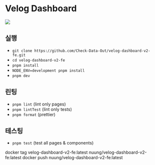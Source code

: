 # Velog Dashboard

![](https://cdn.jsdelivr.net/gh/five-standard/images@main/Back-VD.png)

## 실행

- `git clone https://github.com/Check-Data-Out/velog-dashboard-v2-fe.git`
- `cd velog-dashboard-v2-fe`
- `pnpm install`
- `NODE_ENV=development pnpm install`
- `pnpm dev`

## 린팅

- `pnpm lint` (lint only pages)
- `pnpm lintTest` (lint only tests)
- `pnpm format` (prettier)

## 테스팅

- `pnpm test` (test all pages & components)

docker tag velog-dashboard-v2-fe:latest nuung/velog-dashboard-v2-fe:latest
docker push nuung/velog-dashboard-v2-fe:latest
